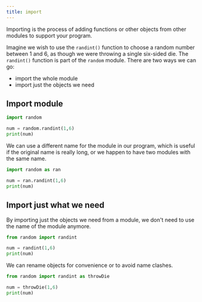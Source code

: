 ```yaml
---
title: import
---
```


Importing is the process of adding functions or other objects from other modules to support your program.

Imagine we wish to use the `randint()` function
to choose a random number between 1 and 6, as
though we were throwing a single six-sided die.
The `randint()` function is part of the `random` module.
There are two ways we can go:
- import the whole module
- import just the objects we need

## Import module
```python
import random

num = random.randint(1,6)
print(num)
```

We can use a different name for the module in our
program, which is useful if the original name is really long, or we happen to have two modules with the same name.

```python
import random as ran

num = ran.randint(1,6)
print(num)
```

## Import just what we need
By importing just the objects we need from a module,
we don't need to use the name of the module anymore.

```python
from random import randint

num = randint(1,6)
print(num)
```

We can rename objects for convenience or to avoid name clashes.

```python
from random import randint as throwDie

num = throwDie(1,6)
print(num)
```
